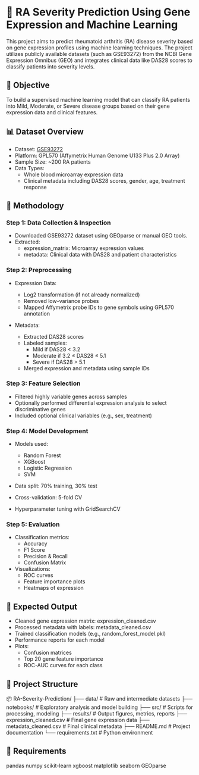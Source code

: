 # 🧠 RA Severity Prediction Using Gene Expression and Machine Learning

This project aims to predict rheumatoid arthritis (RA) disease severity based on gene expression profiles using machine learning techniques. The project utilizes publicly available datasets (such as GSE93272) from the NCBI Gene Expression Omnibus (GEO) and integrates clinical data like DAS28 scores to classify patients into severity levels.

## 📌 Objective

To build a supervised machine learning model that can classify RA patients into Mild, Moderate, or Severe disease groups based on their gene expression data and clinical features.

## 📊 Dataset Overview

* Dataset: [GSE93272](https://www.ncbi.nlm.nih.gov/geo/query/acc.cgi?acc=GSE93272)
* Platform: GPL570 (Affymetrix Human Genome U133 Plus 2.0 Array)
* Sample Size: \~200 RA patients
* Data Types:
  * Whole blood microarray expression data
  * Clinical metadata including DAS28 scores, gender, age, treatment response

## 🧪 Methodology

### Step 1: Data Collection & Inspection

* Downloaded GSE93272 dataset using GEOparse or manual GEO tools.
* Extracted:
  * expression_matrix: Microarray expression values
  * metadata: Clinical data with DAS28 and patient characteristics

### Step 2: Preprocessing

* Expression Data:
  * Log2 transformation (if not already normalized)
  * Removed low-variance probes
  * Mapped Affymetrix probe IDs to gene symbols using GPL570 annotation

* Metadata:
  * Extracted DAS28 scores
  * Labeled samples:
    * Mild if DAS28 < 3.2
    * Moderate if 3.2 ≤ DAS28 ≤ 5.1
    * Severe if DAS28 > 5.1
  * Merged expression and metadata using sample IDs

### Step 3: Feature Selection

* Filtered highly variable genes across samples
* Optionally performed differential expression analysis to select discriminative genes
* Included optional clinical variables (e.g., sex, treatment)

### Step 4: Model Development

* Models used:

  * Random Forest
  * XGBoost
  * Logistic Regression
  * SVM

* Data split: 70% training, 30% test
* Cross-validation: 5-fold CV
* Hyperparameter tuning with GridSearchCV

### Step 5: Evaluation

* Classification metrics:
  * Accuracy
  * F1 Score
  * Precision & Recall
  * Confusion Matrix
* Visualizations:
  * ROC curves
  * Feature importance plots
  * Heatmaps of expression

## 🎯 Expected Output

* Cleaned gene expression matrix: expression_cleaned.csv
* Processed metadata with labels: metadata_cleaned.csv
* Trained classification models (e.g., random_forest_model.pkl)
* Performance reports for each model
* Plots:
  * Confusion matrices
  * Top 20 gene feature importance
  * ROC-AUC curves for each class

## 📁 Project Structure

📦 RA-Severity-Prediction/
├── data/                     # Raw and intermediate datasets
├── notebooks/                # Exploratory analysis and model building
├── src/                      # Scripts for processing, modeling
├── results/                  # Output figures, metrics, reports
├── expression_cleaned.csv    # Final gene expression data
├── metadata_cleaned.csv      # Final clinical metadata
├── README.md                 # Project documentation
└── requirements.txt          # Python environment


## 📌 Requirements

pandas
numpy
scikit-learn
xgboost
matplotlib
seaborn
GEOparse
